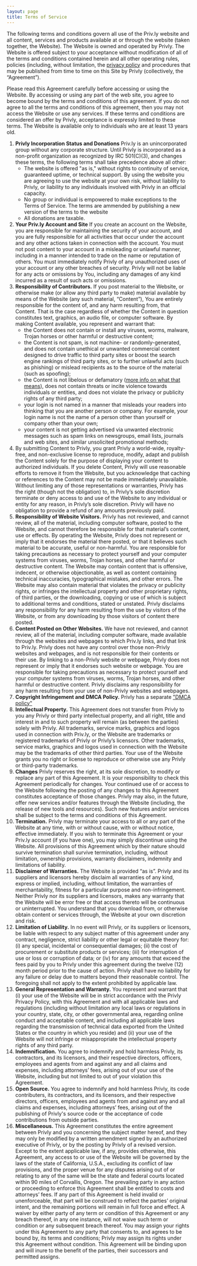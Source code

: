 ```yaml
---
layout: page
title: Terms of Service
---
```


The following terms and conditions govern all use of the Priv.ly website and all content, services and products available at or through the website (taken together, the Website). The Website is owned and operated by Privly. The Website is offered subject to your acceptance without modification of all of the terms and conditions contained herein and all other operating rules, policies (including, without limitation, the [privacy policy](/pages/privacy.html) and procedures that may be published from time to time on this Site by Privly (collectively, the “Agreement”).

Please read this Agreement carefully before accessing or using the Website. By accessing or using any part of the web site, you agree to become bound by the terms and conditions of this agreement. If you do not agree to all the terms and conditions of this agreement, then you may not access the Website or use any services. If these terms and conditions are considered an offer by Privly, acceptance is expressly limited to these terms. The Website is available only to individuals who are at least 13 years old.

1. **Privly Incorporation Status and Donations** Priv.ly is an unincorporated group without any corporate structure. Until Privly is incorporated as a non-profit organization as recognized by IRC 501(C)(3), and changes these terms, the following terms shall take precedence above all other:
    - The website is offered "as is," without rights to continuity of service, guaranteed uptime, or technical support. By using the website you are agreeing to use the website at your own risk, without liability to Privly, or liability to any individuals involved with Privly in an official capacity.
    - No group or individual is empowered to make exceptions to the Terms of Service. The terms are ammended by publishing a new version of the terms to the website
    - All donations are taxable.
2. **Your Priv.ly Account and Site** If you create an account on the Website, you are responsible for maintaining the security of your account, and you are fully responsible for all activities that occur under the account and any other actions taken in connection with the account. You must not post content to your account in a misleading or unlawful manner, including in a manner intended to trade on the name or reputation of others. You must immediately notify Privly of any unauthorized uses of your account or any other breaches of security. Privly will not be liable for any acts or omissions by You, including any damages of any kind incurred as a result of such acts or omissions.
3. **Responsibility of Contributors.** If you post material to the Website, or otherwise make (or allow any third party to make) material available by means of the Website (any such material, “Content”), You are entirely responsible for the content of, and any harm resulting from, that Content. That is the case regardless of whether the Content in question constitutes text, graphics, an audio file, or computer software. By making Content available, you represent and warrant that:
    - the Content does not contain or install any viruses, worms, malware, Trojan horses or other harmful or destructive content;
    - the Content is not spam, is not machine- or randomly-generated, and does not contain unethical or unwanted commercial content designed to drive traffic to third party sites or boost the search engine rankings of third party sites, or to further unlawful acts (such as phishing) or mislead recipients as to the source of the material (such as spoofing);
    - the Content is not libelous or defamatory (<a href="https://www.eff.org/issues/bloggers/legal/liability/defamation">more info on what that means</a>), does not contain threats or incite violence towards individuals or entities, and does not violate the privacy or publicity rights of any third party;
    - your login is not named in a manner that misleads your readers into thinking that you are another person or company. For example, your login name is not the name of a person other than yourself or company other than your own;
    - your content is not getting advertised via unwanted electronic messages such as spam links on newsgroups, email lists, journals and web sites, and similar unsolicited promotional methods; 
3. By submitting Content to Privly, you grant Privly a world-wide, royalty-free, and non-exclusive license to reproduce, modify, adapt and publish the Content solely for the purpose of displaying your content to authorized individuals. If you delete Content, Privly will use reasonable efforts to remove it from the Website, but you acknowledge that caching or references to the Content may not be made immediately unavailable.
Without limiting any of those representations or warranties, Privly has the right (though not the obligation) to, in Privly’s sole discretion terminate or deny access to and use of the Website to any individual or entity for any reason, in Privly’s sole discretion. Privly will have no obligation to provide a refund of any amounts previously paid.
4. **Responsibility of Website Visitors.** Privly has not reviewed, and cannot review, all of the material, including computer software, posted to the Website, and cannot therefore be responsible for that material’s content, use or effects. By operating the Website, Privly does not represent or imply that it endorses the material there posted, or that it believes such material to be accurate, useful or non-harmful. You are responsible for taking precautions as necessary to protect yourself and your computer systems from viruses, worms, Trojan horses, and other harmful or destructive content. The Website may contain content that is offensive, indecent, or otherwise objectionable, as well as content containing technical inaccuracies, typographical mistakes, and other errors. The Website may also contain material that violates the privacy or publicity rights, or infringes the intellectual property and other proprietary rights, of third parties, or the downloading, copying or use of which is subject to additional terms and conditions, stated or unstated. Privly disclaims any responsibility for any harm resulting from the use by visitors of the Website, or from any downloading by those visitors of content there posted.
5. **Content Posted on Other Websites.**  We have not reviewed, and cannot review, all of the material, including computer software, made available through the websites and webpages to which Priv.ly links, and that link to Priv.ly. Privly does not have any control over those non-Privly websites and webpages, and is not responsible for their contents or their use. By linking to a non-Privly website or webpage, Privly does not represent or imply that it endorses such website or webpage. You are responsible for taking precautions as necessary to protect yourself and your computer systems from viruses, worms, Trojan horses, and other harmful or destructive content. Privly disclaims any responsibility for any harm resulting from your use of non-Privly websites and webpages.   
6. **Copyright Infringement and DMCA Policy.** Privly has a separate ["DMCA policy"](/pages/privacy) 
7. **Intellectual Property.** This Agreement does not transfer from Privly to you any Privly or third party intellectual property, and all right, title and interest in and to such property will remain (as between the parties) solely with Privly. All trademarks, service marks, graphics and logos used in connection with Priv.ly, or the Website are trademarks or registered trademarks of Privly or Privly’s licensors. Other trademarks, service marks, graphics and logos used in connection with the Website may be the trademarks of other third parties. Your use of the Website grants you no right or license to reproduce or otherwise use any Privly or third-party trademarks. 
8. **Changes** Privly reserves the right, at its sole discretion, to modify or replace any part of this Agreement. It is your responsibility to check this Agreement periodically for changes. Your continued use of or access to the Website following the posting of any changes to this Agreement constitutes acceptance of those changes. Privly may also, in the future, offer new services and/or features through the Website (including, the release of new tools and resources). Such new features and/or services shall be subject to the terms and conditions of this Agreement. 
9. **Termination.** Privly may terminate your access to all or any part of the Website at any time, with or without cause, with or without notice, effective immediately. If you wish to terminate this Agreement or your Priv.ly account (if you have one), you may simply discontinue using the Website. All provisions of this Agreement which by their nature should survive termination shall survive termination, including, without limitation, ownership provisions, warranty disclaimers, indemnity and limitations of liability.    
10. **Disclaimer of Warranties.** The Website is provided “as is”. Privly and its suppliers and licensors hereby disclaim all warranties of any kind, express or implied, including, without limitation, the warranties of merchantability, fitness for a particular purpose and non-infringement. Neither Privly nor its suppliers and licensors, makes any warranty that the Website will be error free or that access thereto will be continuous or uninterrupted. You understand that you download from, or otherwise obtain content or services through, the Website at your own discretion and risk. 
11. **Limitation of Liability.** In no event will Privly, or its suppliers or licensors, be liable with respect to any subject matter of this agreement under any contract, negligence, strict liability or other legal or equitable theory for: (i) any special, incidental or consequential damages; (ii) the cost of procurement or substitute products or services; (iii) for interruption of use or loss or corruption of data; or (iv) for any amounts that exceed the fees paid by you to Privly under this agreement during the twelve (12) month period prior to the cause of action. Privly shall have no liability for any failure or delay due to matters beyond their reasonable control. The foregoing shall not apply to the extent prohibited by applicable law.    
12. **General Representation and Warranty.** You represent and warrant that (i) your use of the Website will be in strict accordance with the Privly Privacy Policy, with this Agreement and with all applicable laws and regulations (including without limitation any local laws or regulations in your country, state, city, or other governmental area, regarding online conduct and acceptable content, and including all applicable laws regarding the transmission of technical data exported from the United States or the country in which you reside) and (ii) your use of the Website will not infringe or misappropriate the intellectual property rights of any third party.
13. **Indemnification.** You agree to indemnify and hold harmless Privly, its contractors, and its licensors, and their respective directors, officers, employees and agents from and against any and all claims and expenses, including attorneys’ fees, arising out of your use of the Website, including but not limited to out of your violation this Agreement. 
14. **Open Source.** You agree to indemnify and hold harmless Privly, its code contributers, its contractors, and its licensors, and their respective directors, officers, employees and agents from and against any and all claims and expenses, including attorneys’ fees, arising out of the publishing of Privly's source code or the acceptance of code contributions from outside parties.    
15. **Miscellaneous.** This Agreement constitutes the entire agreement between Privly and you concerning the subject matter hereof, and they may only be modified by a written amendment signed by an authorized executive of Privly, or by the posting by Privly of a revised version. Except to the extent applicable law, if any, provides otherwise, this Agreement, any access to or use of the Website will be governed by the laws of the state of California, U.S.A., excluding its conflict of law provisions, and the proper venue for any disputes arising out of or relating to any of the same will be the state and federal courts located within 90 miles of Corvallis, Oregon. The prevailing party in any action or proceeding to enforce this Agreement shall be entitled to costs and attorneys’ fees. If any part of this Agreement is held invalid or unenforceable, that part will be construed to reflect the parties’ original intent, and the remaining portions will remain in full force and effect. A waiver by either party of any term or condition of this Agreement or any breach thereof, in any one instance, will not waive such term or condition or any subsequent breach thereof. You may assign your rights under this Agreement to any party that consents to, and agrees to be bound by, its terms and conditions; Privly may assign its rights under this Agreement without condition. This Agreement will be binding upon and will inure to the benefit of the parties, their successors and permitted assigns.


